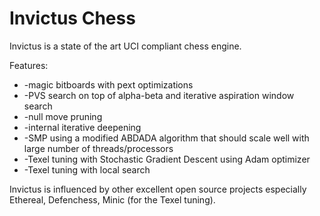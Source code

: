 # Invictus Chess

Invictus is a state of the art UCI compliant chess engine. 

Features:
* -magic bitboards with pext optimizations
* -PVS search on top of alpha-beta and iterative aspiration window search
* -null move pruning
* -internal iterative deepening
* -SMP using a modified ABDADA algorithm that should scale well with large number of threads/processors
* -Texel tuning with Stochastic Gradient Descent using Adam optimizer
* -Texel tuning with local search

Invictus is influenced by other excellent open source projects especially Ethereal, Defenchess, Minic (for the Texel tuning).
